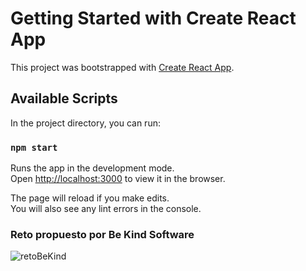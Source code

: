 # Getting Started with Create React App

This project was bootstrapped with [Create React App](https://github.com/facebook/create-react-app).

## Available Scripts

In the project directory, you can run:

### `npm start`

Runs the app in the development mode.\
Open [http://localhost:3000](http://localhost:3000) to view it in the browser.

The page will reload if you make edits.\
You will also see any lint errors in the console.

### Reto propuesto por Be Kind Software
![retoBeKind](https://user-images.githubusercontent.com/56235608/117552531-86f3f680-b011-11eb-9faa-971d8881ac2a.png)

